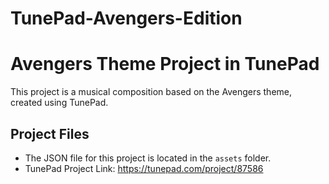 # TunePad-Avengers-Edition
# Avengers Theme Project in TunePad
This project is a musical composition based on the Avengers theme, created using TunePad.

## Project Files
- The JSON file for this project is located in the `assets` folder.
- TunePad Project Link: https://tunepad.com/project/87586






